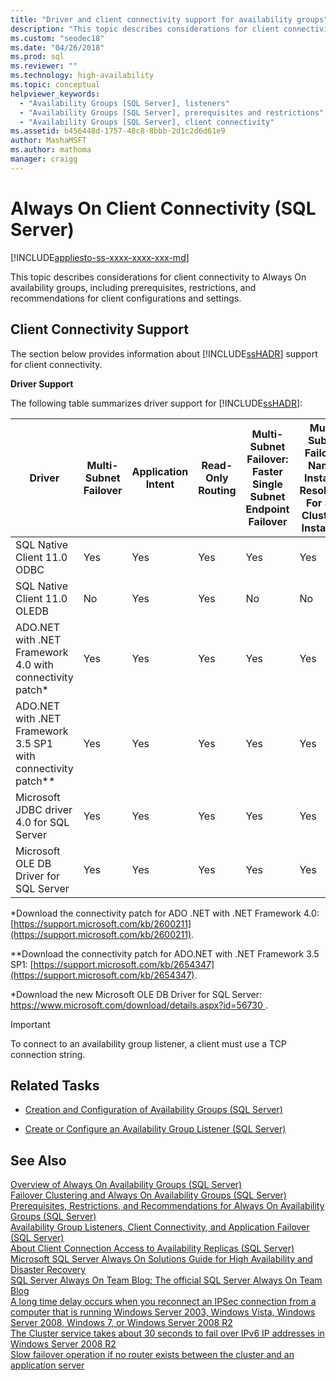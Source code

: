 ```yaml
---
title: "Driver and client connectivity support for availability groups"
description: "This topic describes considerations for client connectivity to Always On availability groups, including prerequisites, restrictions, and recommendations for client configurations and settings. "
ms.custom: "seodec18"
ms.date: "04/26/2018"
ms.prod: sql
ms.reviewer: ""
ms.technology: high-availability
ms.topic: conceptual
helpviewer_keywords: 
  - "Availability Groups [SQL Server], listeners"
  - "Availability Groups [SQL Server], prerequisites and restrictions"
  - "Availability Groups [SQL Server], client connectivity"
ms.assetid: b456448d-1757-48c8-8bbb-2d1c2d6d61e9
author: MashaMSFT
ms.author: mathoma
manager: craigg
---
```

# Always On Client Connectivity (SQL Server)
[!INCLUDE[appliesto-ss-xxxx-xxxx-xxx-md](../../../includes/appliesto-ss-xxxx-xxxx-xxx-md.md)]

  This topic describes considerations for client connectivity to Always On availability groups, including prerequisites, restrictions, and recommendations for client configurations and settings.  
  
 
##  <a name="ClientConnSupport"></a> Client Connectivity Support  
 The section below provides information about [!INCLUDE[ssHADR](../../../includes/sshadr-md.md)] support for client connectivity.  
  
 **Driver Support**  
  
 The following table summarizes driver support for [!INCLUDE[ssHADR](../../../includes/sshadr-md.md)]:  
  
|Driver|Multi-Subnet Failover|Application Intent|Read-Only Routing|Multi-Subnet Failover: Faster Single Subnet Endpoint Failover|Multi-Subnet Failover: Named Instance Resolution For SQL Clustered Instances|  
|------------|----------------------------|------------------------|------------------------|--------------------------------------------------------------------|-----------------------------------------------------------------------------------|  
|SQL Native Client 11.0 ODBC|Yes|Yes|Yes|Yes|Yes|  
|SQL Native Client 11.0 OLEDB|No|Yes|Yes|No|No|  
|ADO.NET with .NET Framework 4.0 with connectivity patch*|Yes|Yes|Yes|Yes|Yes|  
|ADO.NET with .NET Framework 3.5 SP1 with connectivity patch**|Yes|Yes|Yes|Yes|Yes|  
|Microsoft JDBC driver 4.0 for SQL Server|Yes|Yes|Yes|Yes|Yes| 
|Microsoft OLE DB Driver for SQL Server|Yes|Yes|Yes|Yes|Yes| 
  
 *Download the connectivity patch for ADO .NET with .NET Framework 4.0: [https://support.microsoft.com/kb/2600211](https://support.microsoft.com/kb/2600211).  
  
 **Download the connectivity patch for ADO.NET with .NET Framework 3.5 SP1: [https://support.microsoft.com/kb/2654347](https://support.microsoft.com/kb/2654347).  
 
 *Download the new Microsoft OLE DB Driver for SQL Server: [https://www.microsoft.com/download/details.aspx?id=56730 ](https://www.microsoft.com/download/details.aspx?id=56730).  

> [!IMPORTANT]  
>  To connect to an availability group listener, a client must use a TCP connection string.  
  
##  <a name="RelatedTasks"></a> Related Tasks  
  
-   [Creation and Configuration of Availability Groups &#40;SQL Server&#41;](../../../database-engine/availability-groups/windows/creation-and-configuration-of-availability-groups-sql-server.md)  
  
-   [Create or Configure an Availability Group Listener &#40;SQL Server&#41;](../../../database-engine/availability-groups/windows/create-or-configure-an-availability-group-listener-sql-server.md)  
  
## See Also  
 [Overview of Always On Availability Groups &#40;SQL Server&#41;](../../../database-engine/availability-groups/windows/overview-of-always-on-availability-groups-sql-server.md)   
 [Failover Clustering and Always On Availability Groups &#40;SQL Server&#41;](../../../database-engine/availability-groups/windows/failover-clustering-and-always-on-availability-groups-sql-server.md)   
 [Prerequisites, Restrictions, and Recommendations for Always On Availability Groups &#40;SQL Server&#41;](../../../database-engine/availability-groups/windows/prereqs-restrictions-recommendations-always-on-availability.md)   
 [Availability Group Listeners, Client Connectivity, and Application Failover &#40;SQL Server&#41;](../../../database-engine/availability-groups/windows/listeners-client-connectivity-application-failover.md)   
 [About Client Connection Access to Availability Replicas &#40;SQL Server&#41;](../../../database-engine/availability-groups/windows/about-client-connection-access-to-availability-replicas-sql-server.md)   
 [Microsoft SQL Server Always On Solutions Guide for High Availability and Disaster Recovery](https://go.microsoft.com/fwlink/?LinkId=227600)   
 [SQL Server Always On Team Blog: The official SQL Server Always On Team Blog](https://blogs.msdn.microsoft.com/sqlalwayson/)   
 [A long time delay occurs when you reconnect an IPSec connection from a computer that is running Windows Server 2003, Windows Vista, Windows Server 2008, Windows 7, or Windows Server 2008 R2](https://support.microsoft.com/kb/980915)   
 [The Cluster service takes about 30 seconds to fail over IPv6 IP addresses in Windows Server 2008 R2](https://support.microsoft.com/kb/2578113)   
 [Slow failover operation if no router exists between the cluster and an application server](https://support.microsoft.com/kb/2582281)  
  
  

